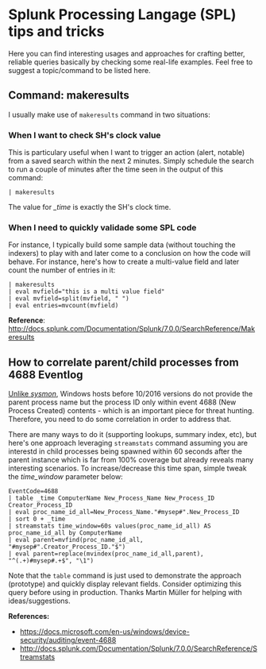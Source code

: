 # Splunk Processing Langage (SPL) tips and tricks
Here you can find interesting usages and approaches for crafting better, reliable queries basically by checking some real-life examples. Feel free to suggest a topic/command to be listed here.

## **Command:** makeresults
I usually make use of `makeresults` command in two situations:
### When I want to check SH's clock value
This is particulary useful when I want to trigger an action (alert, notable) from a saved search within the next 2 minutes. Simply schedule the search to run a couple of minutes after the time seen in the output of this command:
```
| makeresults
```
The value for *_time* is exactly the SH's clock time.

### When I need to quickly validade some SPL code
For instance, I typically build some sample data (without touching the indexers) to play with and later come to a conclusion on how the code will behave. For instance, here's how to create a multi-value field and later count the number of entries in it:
```
| makeresults
| eval mvfield="this is a multi value field"
| eval mvfield=split(mvfield, " ")
| eval entries=mvcount(mvfield)
```
**Reference**: http://docs.splunk.com/Documentation/Splunk/7.0.0/SearchReference/Makeresults

## **How to correlate parent/child processes from 4688 Eventlog**
[Unlike *sysmon*](#a2), Windows hosts before 10/2016 versions do not provide the parent process name but the process ID only within event 4688 (New Process Created) contents - which is an important piece for threat hunting. Therefore, you need to do some correlation in order to address that.

There are many ways to do it (supporting lookups, summary index, etc), but here's one approach leveraging `streamstats` command assuming you are interestd in child processes being spawned within 60 seconds after the parent instance which is far from 100% coverage but already reveals many interesting scenarios. To increase/decrease this time span, simple tweak the *time_window* parameter below:
```
EventCode=4688
| table _time ComputerName New_Process_Name New_Process_ID Creator_Process_ID
| eval proc_name_id_all=New_Process_Name."#mysep#".New_Process_ID
| sort 0 + _time
| streamstats time_window=60s values(proc_name_id_all) AS proc_name_id_all by ComputerName
| eval parent=mvfind(proc_name_id_all, "#mysep#".Creator_Process_ID."$")
| eval parent=replace(mvindex(proc_name_id_all,parent), "^(.+)#mysep#.+$", "\1")
```

Note that the `table` command is just used to demonstrate the approach (prototype) and quickly display relevant fields. Consider optimizing this query before using in production. Thanks Martin Müller for helping with ideas/suggestions.

**References:**
- https://docs.microsoft.com/en-us/windows/device-security/auditing/event-4688
- http://docs.splunk.com/Documentation/Splunk/7.0.0/SearchReference/Streamstats
